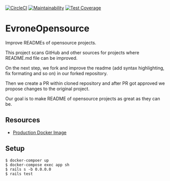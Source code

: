 [![CircleCI](https://circleci.com/gh/evrone/evrone_opensource.svg?style=svg)](https://app.circleci.com/pipelines/github/evrone/evrone_opensource)
[![Maintainability](https://api.codeclimate.com/v1/badges/3c2ddedd6fa03ab8eea3/maintainability)](https://codeclimate.com/github/evrone/evrone_opensource/maintainability)
[![Test Coverage](https://api.codeclimate.com/v1/badges/3c2ddedd6fa03ab8eea3/test_coverage)](https://codeclimate.com/github/evrone/evrone_opensource/test_coverage)


# EvroneOpensource

Improve READMEs of opensource projects.

This project scans GitHub and other sources for projects where
README.md file can be improved.

On the next step, we fork and improve the readme (add syntax highlighting,
fix formating and so on) in our forked repository.

Then we create a PR within cloned repository and after PR got approved
we propose changes to the original project.

Our goal is to make README of opensource projects as great as they can
be.

## Resources

- [Production Docker Image](https://hub.docker.com/repository/docker/evrone/evrone_opensource)

## Setup

```
$ docker-compoer up
$ docker-compose exec app sh
$ rails s -b 0.0.0.0
$ rails test
```
